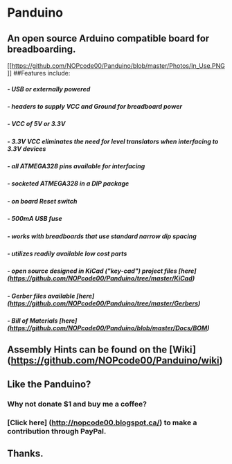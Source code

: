 # Panduino
## An open source Arduino compatible board for breadboarding.
[[https://github.com/NOPcode00/Panduino/blob/master/Photos/In_Use.PNG]]
##Features include:
#####  - USB or externally powered
#####  - headers to supply VCC and Ground for breadboard power	
#####  - VCC of 5V or 3.3V 
#####  - 3.3V VCC eliminates the need for level translators when interfacing to 3.3V devices
#####  - all ATMEGA328 pins available for interfacing
#####  - socketed ATMEGA328 in a DIP package
#####  - on board Reset switch
#####  - 500mA USB fuse
#####  - works with breadboards that use standard narrow dip spacing
#####  - utilizes readily available low cost parts
#####  - open source designed in KiCad ("key-cad") project files [here] (https://github.com/NOPcode00/Panduino/tree/master/KiCad)
#####  - Gerber files available [here] (https://github.com/NOPcode00/Panduino/tree/master/Gerbers)
#####  - Bill of Materials [here] (https://github.com/NOPcode00/Panduino/blob/master/Docs/BOM)
##
## Assembly Hints can be found on the [Wiki] (https://github.com/NOPcode00/Panduino/wiki)
## Like the Panduino?
### Why not donate $1 and buy me a coffee?
### [Click here] (http://nopcode00.blogspot.ca/) to make a contribution through PayPal. 
## Thanks. 

